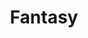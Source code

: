 ---
title: Fantasy
crosslinks:
- WoT
- KingkillerChronicle
- Malazan
- Stormlight_Archive
- asoiaf
- AskHistorians
- OrganiseFantasy
- witcher
- xkcd
- AskReddit
- fantasywriters
- noveltranslations
- respectthreads
- WritingPrompts
- esmereldaweatherwax
- DnD
- Parahumans
- movies
- cosmere
- Cosmere
---